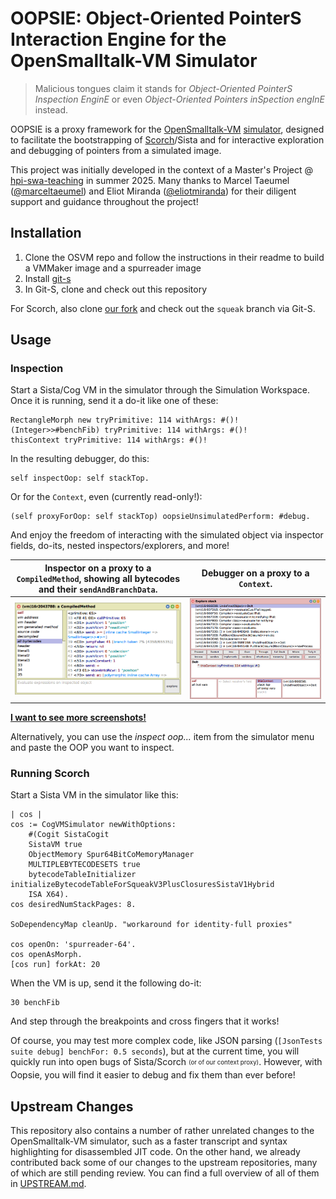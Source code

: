 # OOPSIE: Object-Oriented PointerS Interaction Engine for the OpenSmalltalk-VM Simulator

> Malicious tongues claim it stands for *Object-Oriented PointerS Inspection EnginE* or even *Object-Oriented Pointers inSpection engInE* instead.

OOPSIE is a proxy framework for the [OpenSmalltalk-VM](https://github.com/OpenSmalltalk/opensmalltalk-vm) [simulator](https://dl.acm.org/doi/10.1145/3281287.3281295), designed to facilitate the bootstrapping of [Scorch](https://github.com/clementbera/Scorch)/Sista and for interactive exploration and debugging of pointers from a simulated image.

This project was initially developed in the context of a Master's Project @ [hpi-swa-teaching](https://github.com/hpi-swa-teaching) in summer 2025. Many thanks to Marcel Taeumel ([@marceltaeumel](https://github.com/marceltaeumel)) and Eliot Miranda ([@eliotmiranda](https://github.com/eliotmiranda)) for their diligent support and guidance throughout the project!

## Installation

1. Clone the OSVM repo and follow the instructions in their readme to build a VMMaker image and a spurreader image
2. Install [git-s](https://github.com/hpi-swa/git-s)
3. In Git-S, clone and check out this repository

For Scorch, also clone [our fork](https://github.com/MariusDoe/Scorch) and check out the `squeak` branch via Git-S.

## Usage

### Inspection

Start a Sista/Cog VM in the simulator through the Simulation Workspace. Once it is running, send it a do-it like one of these:

```smalltalk
RectangleMorph new tryPrimitive: 114 withArgs: #()!
(Integer>>#benchFib) tryPrimitive: 114 withArgs: #()!
thisContext tryPrimitive: 114 withArgs: #()!
```

In the resulting debugger, do this:

```smalltalk
self inspectOop: self stackTop.
```

Or for the `Context`, even (currently read-only!):

```smalltalk
(self proxyForOop: self stackTop) oopsieUnsimulatedPerform: #debug.
```

And enjoy the freedom of interacting with the simulated object via inspector fields, do-its, nested inspectors/explorers, and more!

|Inspector on a proxy to a `CompiledMethod`, showing all bytecodes and their `sendAndBranchData`.|Debugger on a proxy to a `Context`.|
|-|-|
|![Inspector on a proxy to a `CompiledMethod`, showing all bytecodes and their `sendAndBranchData`.](./screenshots/inspector-method-bytecodes.png)|![Debugger on a proxy to a `Context`.](./screenshots/debugger-context-proxy.png)|

**[I want to see more screenshots!](./screenshots/)**

Alternatively, you can use the *inspect oop...* item from the simulator menu and paste the OOP you want to inspect.

### Running Scorch

Start a Sista VM in the simulator like this:

```smalltalk
| cos |
cos := CogVMSimulator newWithOptions:
	#(Cogit SistaCogit
	SistaVM true
	ObjectMemory Spur64BitCoMemoryManager
	MULTIPLEBYTECODESETS true
	bytecodeTableInitializer initializeBytecodeTableForSqueakV3PlusClosuresSistaV1Hybrid
	ISA X64).
cos desiredNumStackPages: 8.

SoDependencyMap cleanUp. "workaround for identity-full proxies"

cos openOn: 'spurreader-64'.
cos openAsMorph.
[cos run] forkAt: 20
```

When the VM is up, send it the following do-it:

```smalltalk
30 benchFib
```

And step through the breakpoints and cross fingers that it works!

Of course, you may test more complex code, like JSON parsing (`[JsonTests suite debug] benchFor: 0.5 seconds`), but at the current time, you will quickly run into open bugs of Sista/Scorch <sub><sup>(or of our context proxy)</sup></sub>. However, with Oopsie, you will find it easier to debug and fix them than ever before!

## Upstream Changes

This repository also contains a number of rather unrelated changes to the OpenSmalltalk-VM simulator, such as a faster transcript and syntax highlighting for disassembled JIT code. On the other hand, we already contributed back some of our changes to the upstream repositories, many of which are still pending review. You can find a full overview of all of them in [UPSTREAM.md](./UPSTREAM.md).

